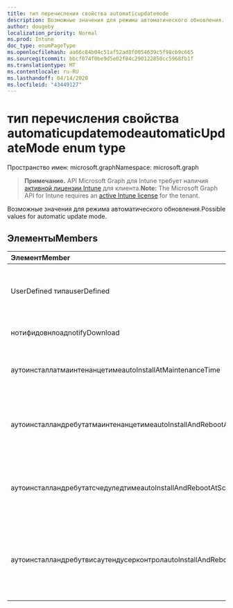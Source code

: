 ```yaml
---
title: тип перечисления свойства automaticupdatemode
description: Возможные значения для режима автоматического обновления.
author: dougeby
localization_priority: Normal
ms.prod: Intune
doc_type: enumPageType
ms.openlocfilehash: aa66c84b04c51af52ad8f0054639c5f98cb9c665
ms.sourcegitcommit: bbcf074f0be9d5e02f84c290122850cc5968fb1f
ms.translationtype: MT
ms.contentlocale: ru-RU
ms.lasthandoff: 04/14/2020
ms.locfileid: "43449127"
---
```

# <a name="automaticupdatemode-enum-type"></a><span data-ttu-id="78b28-103">тип перечисления свойства automaticupdatemode</span><span class="sxs-lookup"><span data-stu-id="78b28-103">automaticUpdateMode enum type</span></span>

<span data-ttu-id="78b28-104">Пространство имен: microsoft.graph</span><span class="sxs-lookup"><span data-stu-id="78b28-104">Namespace: microsoft.graph</span></span>

> <span data-ttu-id="78b28-105">**Примечание.** API Microsoft Graph для Intune требует наличия [активной лицензии Intune](https://go.microsoft.com/fwlink/?linkid=839381) для клиента.</span><span class="sxs-lookup"><span data-stu-id="78b28-105">**Note:** The Microsoft Graph API for Intune requires an [active Intune license](https://go.microsoft.com/fwlink/?linkid=839381) for the tenant.</span></span>

<span data-ttu-id="78b28-106">Возможные значения для режима автоматического обновления.</span><span class="sxs-lookup"><span data-stu-id="78b28-106">Possible values for automatic update mode.</span></span>

## <a name="members"></a><span data-ttu-id="78b28-107">Элементы</span><span class="sxs-lookup"><span data-stu-id="78b28-107">Members</span></span>
|<span data-ttu-id="78b28-108">Элемент</span><span class="sxs-lookup"><span data-stu-id="78b28-108">Member</span></span>|<span data-ttu-id="78b28-109">Значение</span><span class="sxs-lookup"><span data-stu-id="78b28-109">Value</span></span>|<span data-ttu-id="78b28-110">Описание</span><span class="sxs-lookup"><span data-stu-id="78b28-110">Description</span></span>|
|:---|:---|:---|
|<span data-ttu-id="78b28-111">UserDefined типа</span><span class="sxs-lookup"><span data-stu-id="78b28-111">userDefined</span></span>|<span data-ttu-id="78b28-112">нуль</span><span class="sxs-lookup"><span data-stu-id="78b28-112">0</span></span>|<span data-ttu-id="78b28-113">Пользователь определен, значение по умолчанию, без намерения.</span><span class="sxs-lookup"><span data-stu-id="78b28-113">User Defined, default value, no intent.</span></span>|
|<span data-ttu-id="78b28-114">нотифидовнлоад</span><span class="sxs-lookup"><span data-stu-id="78b28-114">notifyDownload</span></span>|<span data-ttu-id="78b28-115">1,1</span><span class="sxs-lookup"><span data-stu-id="78b28-115">1</span></span>|<span data-ttu-id="78b28-116">Уведомлять при скачивании.</span><span class="sxs-lookup"><span data-stu-id="78b28-116">Notify on download.</span></span>|
|<span data-ttu-id="78b28-117">аутоинсталлатмаинтенанцетиме</span><span class="sxs-lookup"><span data-stu-id="78b28-117">autoInstallAtMaintenanceTime</span></span>|<span data-ttu-id="78b28-118">2</span><span class="sxs-lookup"><span data-stu-id="78b28-118">2</span></span>|<span data-ttu-id="78b28-119">Автоматическая установка во время обслуживания.</span><span class="sxs-lookup"><span data-stu-id="78b28-119">Auto-install at maintenance time.</span></span>|
|<span data-ttu-id="78b28-120">аутоинсталландребутатмаинтенанцетиме</span><span class="sxs-lookup"><span data-stu-id="78b28-120">autoInstallAndRebootAtMaintenanceTime</span></span>|<span data-ttu-id="78b28-121">4</span><span class="sxs-lookup"><span data-stu-id="78b28-121">3</span></span>|<span data-ttu-id="78b28-122">Автоматическая установка и перезагрузка во время обслуживания.</span><span class="sxs-lookup"><span data-stu-id="78b28-122">Auto-install and reboot at maintenance time.</span></span>|
|<span data-ttu-id="78b28-123">аутоинсталландребутатсчедуледтиме</span><span class="sxs-lookup"><span data-stu-id="78b28-123">autoInstallAndRebootAtScheduledTime</span></span>|<span data-ttu-id="78b28-124">4 </span><span class="sxs-lookup"><span data-stu-id="78b28-124">4</span></span>|<span data-ttu-id="78b28-125">Автоматическая установка и перезагрузка в запланированное время.</span><span class="sxs-lookup"><span data-stu-id="78b28-125">Auto-install and reboot at scheduled time.</span></span>|
|<span data-ttu-id="78b28-126">аутоинсталландребутвисаутендусерконтрол</span><span class="sxs-lookup"><span data-stu-id="78b28-126">autoInstallAndRebootWithoutEndUserControl</span></span>|<span data-ttu-id="78b28-127">5 </span><span class="sxs-lookup"><span data-stu-id="78b28-127">5</span></span>|<span data-ttu-id="78b28-128">Автоматическая установка и перезапуск без управления конечными пользователями</span><span class="sxs-lookup"><span data-stu-id="78b28-128">Auto-install and restart without end-user control</span></span>|







